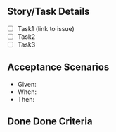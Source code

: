 ## Story/Task Details
- [ ] Task1 (link to issue)
- [ ] Task2
- [ ] Task3

## Acceptance Scenarios
- Given:
- When:
- Then:

## Done Done Criteria
